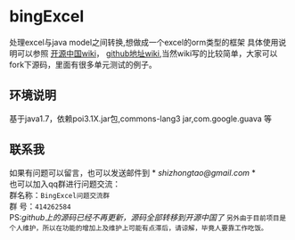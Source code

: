 
# bingExcel  

处理excel与java model之间转换,想做成一个excel的orm类型的框架
具体使用说明可以参照   [开源中国wiki](https://git.oschina.net/bingyulei007/bingExcel/wikis/home)， [github地址wiki](https://github.com/bingyulei007/bingExcel/wiki),当然wiki写的比较简单，大家可以fork下源码，里面有很多单元测试的例子。
## 环境说明
基于java1.7，依赖poi3.1X.jar包,commons-lang3 jar,com.google.guava 等
## 联系我
如果有问题可以留言，也可以发送邮件到 * _shizhongtao@gmail.com_ *    
也可以加入qq群进行问题交流：  
群名称：`BingExcel问题交流群`  
群   号：`414262584`  
PS:*github上的源码已经不再更新，源码全部转移到开源中国了* `另外由于目前项目是个人维护，所以在功能的增加上及维护上可能有点滞后，请谅解，毕竟人要靠工作吃饭。`


